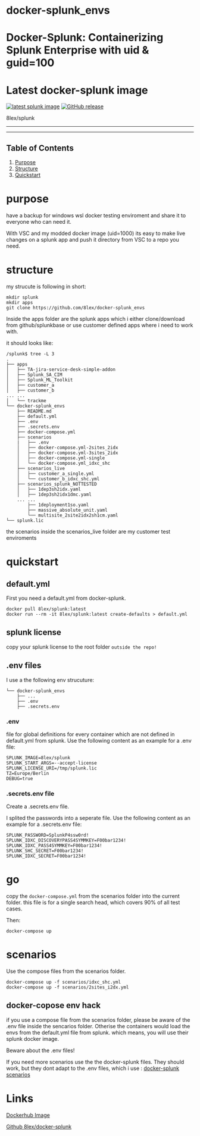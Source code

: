 # docker-splunk_envs




# Docker-Splunk: Containerizing Splunk Enterprise with uid & guid=100
# Latest docker-splunk image
[![latest splunk image](https://github.com/8lex/docker-splunk/actions/workflows/splunk_image.yml/badge.svg)](https://github.com/8lex/docker-splunk/actions/workflows/splunk_image.yml)
[![GitHub release](https://img.shields.io/github/v/tag/8lex/docker-splunk?sort=semver&label=Version)](https://github.com/8lex/docker-splunk/releases)

8lex/splunk

----

---

## Table of Contents

1. [Purpose](#purpose)
1. [Structure](#structure)
1. [Quickstart](#quickstart)

# purpose
have a backup for windows wsl docker  testing enviroment and share it to everyone who can need it.

With VSC and my modded docker image (uid=1000) its easy to make live changes on a splunk app and push it directory from VSC to a repo you need.

# structure
my strucute is following in short:
```
mkdir splunk
mkdir apps
git clone https://github.com/8lex/docker-splunk_envs
```
Inside the apps folder are the splunk apps which i either clone/download from github/splunkbase or use customer defined apps where i need to work with.

it should looks like:
```
/splunk$ tree -L 3
.
├── apps
│   ├── TA-jira-service-desk-simple-addon
│   ├── Splunk_SA_CIM
│   ├── Splunk_ML_Toolkit
│   ├── customer_a
│   ├── customer_b
... ...
│   └── trackme
└── docker-splunk_envs
    ├── README.md
    ├── default.yml
    ├── .env
    ├── .secrets.env
    ├── docker-compose.yml
    ├── scenarios
    |   ├── .env
    │   ├── docker-compose.yml-2sites_2idx
    │   ├── docker-compose.yml-3sites_2idx
    │   ├── docker-compose.yml-single
    │   └── docker-compose.yml_idxc_shc
    ├── scenarios_live
    │   ├── customer_a_single.yml
    │   └── customer_b_idxc_shc.yml
    ├── scenarios_splunk_NOTTESTED
    │   ├── 1dep3sh2idx.yaml
    │   ├── 1dep3sh2idx1dmc.yaml
    ... ...
        ├── 1deployment1so.yaml
        ├── massive_absolute_unit.yaml
        └── multisite_2site2idx2sh1cm.yaml
└── splunk.lic
```
the scenarios inside the scenarios_live folder are my customer test enviroments 

# quickstart

## default.yml
First you need a default.yml from docker-splunk.

```
docker pull 8lex/splunk:latest
docker run --rm -it 8lex/splunk:latest create-defaults > default.yml
```

## splunk license
copy your splunk license to the root folder  `outside the repo!`

## .env files
I use a the following env strucuture: 

```
└── docker-splunk_envs
    ├── ...
    ├── .env
    ├── .secrets.env
```

### .env
file for global definitions for every container which are not defined in default.yml from splunk. 
Use the following content as an example for a .env file:
```
SPLUNK_IMAGE=8lex/splunk
SPLUNK_START_ARGS=--accept-license
SPLUNK_LICENSE_URI=/tmp/splunk.lic
TZ=Europe/Berlin
DEBUG=true
```

### .secrets.env file
Create a .secrets.env file.

I splited the passwords into a seperate file.
Use the following content as an example for a .secrets.env file:
```
SPLUNK_PASSWORD=SplunkP4ssw0rd!
SPLUNK_IDXC_DISCOVERYPASS4SYMMKEY=F00bar1234!
SPLUNK_IDXC_PASS4SYMMKEY=F00bar1234!
SPLUNK_SHC_SECRET=F00bar1234!
SPLUNK_IDXC_SECRET=F00bar1234!
```


# go
copy the `docker-compose.yml` from the scenarios folder into the current folder. this file is for a single search head, which covers 90% of all test cases.

Then:
```
docker-compose up
```

# scenarios

Use the compose files from the scenarios folder.
```
docker-compose up -f scenarios/idxc_shc.yml
docker-compose up -f scenarios/2sites_i2dx.yml
```

## docker-copose env hack
if you use a compose file from the scenarios folder, please be aware of the .env file inside the sencarios folder. Otherise the containers would load the envs from the default.yml file from splunk. which means, you will use their splunk docker image.

Beware about the .env files! 

If you need more scenarios use the the docker-splunk files. They should work, but they dont adapt to the .env files, which i use : [docker-splunk scenarios](https://github.com/8lex/docker-splunk/tree/develop/test_scenarios)


# Links

 [Dockerhub Image](https://hub.docker.com/r/8lex/splunk)

 [Github 8lex/docker-splunk](https://github.com/8lex/docker-splunk)
